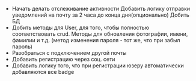 - Начать делать отслеживание активности
    Добавить логику отправки уведомлений на почту за 2 часа до конца дня(опционально)
    Добить БД
- Добить методы для User, для того, чтобы полностью соответствовать crud.
    Методы для обновления фотографии, имени, фамилии и т.д. (метод изменения пароля - тот же, что при забыл пароль)
- Разобраться с подключением другой почты
- Добавить регистрацию через соц. сети
- Добавить логику того, что при регистрации юзеру автоматически добавляются все badge